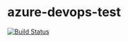# azure-devops-test

[![Build Status](https://dev.azure.com/v-mcohen/test-project/_apis/build/status/melaniebcohen.pipelines-javascript?branchName=master)](https://dev.azure.com/v-mcohen/test-project/_build/latest?definitionId=1&branchName=master)
